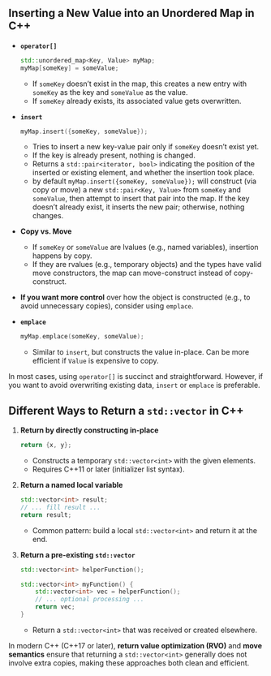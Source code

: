 ## **Inserting a New Value into an Unordered Map in C++**

- **`operator[]`**  
  ```cpp
  std::unordered_map<Key, Value> myMap;
  myMap[someKey] = someValue;
  ```
  - If `someKey` doesn’t exist in the map, this creates a new entry with `someKey` as the key and `someValue` as the value.
  - If `someKey` already exists, its associated value gets overwritten.

- **`insert`**  
  ```cpp
  myMap.insert({someKey, someValue});
  ```
  - Tries to insert a new key-value pair only if `someKey` doesn’t exist yet.
  - If the key is already present, nothing is changed.  
  - Returns a `std::pair<iterator, bool>` indicating the position of the inserted or existing element, and whether the insertion took place.
  - by default `myMap.insert({someKey, someValue});` will construct (via copy or move) a new `std::pair<Key, Value>` from `someKey` and `someValue`, then attempt to insert that pair into the map. If the key doesn’t already exist, it inserts the new pair; otherwise, nothing changes. 

- **Copy vs. Move**  
  - If `someKey` or `someValue` are lvalues (e.g., named variables), insertion happens by copy.  
  - If they are rvalues (e.g., temporary objects) and the types have valid move constructors, the map can move-construct instead of copy-construct.  
- **If you want more control** over how the object is constructed (e.g., to avoid unnecessary copies), consider using `emplace`.

- **`emplace`**  
  ```cpp
  myMap.emplace(someKey, someValue);
  ```
  - Similar to `insert`, but constructs the value in-place. Can be more efficient if `Value` is expensive to copy.

In most cases, using `operator[]` is succinct and straightforward. However, if you want to avoid overwriting existing data, `insert` or `emplace` is preferable.

## **Different Ways to Return a `std::vector` in C++**

1. **Return by directly constructing in-place**  
   ```cpp
   return {x, y}; 
   ```
   - Constructs a temporary `std::vector<int>` with the given elements.
   - Requires C++11 or later (initializer list syntax).

2. **Return a named local variable**  
   ```cpp
   std::vector<int> result;
   // ... fill result ...
   return result;
   ```
   - Common pattern: build a local `std::vector<int>` and return it at the end.

3. **Return a pre-existing `std::vector`**  
   ```cpp
   std::vector<int> helperFunction();
   
   std::vector<int> myFunction() {
       std::vector<int> vec = helperFunction();
       // ... optional processing ...
       return vec;
   }
   ```
   - Return a `std::vector<int>` that was received or created elsewhere.

In modern C++ (C++17 or later), **return value optimization (RVO)** and **move semantics** ensure that returning a `std::vector<int>` generally does not involve extra copies, making these approaches both clean and efficient.